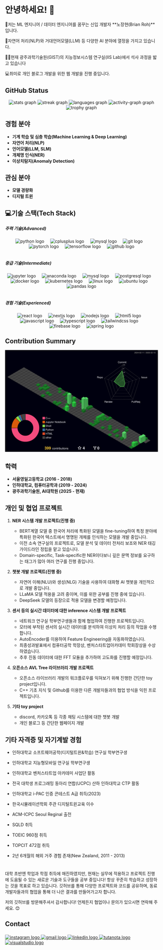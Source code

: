 <!--
**janghyunroh/janghyunroh** is a ✨ _special_ ✨ repository because its `README.md` (this file) appears on your GitHub profile.

Here are some ideas to get you started:

- 🔭 I’m currently working on ...
- 🌱 I’m currently learning ...
- 👯 I’m looking to collaborate on ...
- 🤔 I’m looking for help with ...
- 💬 Ask me about ...
- 📫 How to reach me: ...
- 😄 Pronouns: ...
- ⚡ Fun fact: ...
-->
<!--![poster]()-->

# 안녕하세요! 👋
🌱저는 ML 엔지니어 / 데이터 엔지니어를 꿈꾸는 신입 개발자 **노장현(Brian Roh)**입니다.  

🧠자연어 처리(NLP)와 거대언어모델(LLM) 등 다양한 AI 분야에 열정을 가지고 있습니다. 

👨‍🎓현재 광주과학기술원(GIST)의 지능정보시스템 연구실(IIS Lab)에서 석사 과정을 밟고 있습니다

💻취미로 개인 블로그 개발을 위한 웹 개발을 진행 중입니다.

## GitHub Status

<div align="center">
  <img src="https://github-readme-stats.vercel.app/api?username=janghyunroh&hide_title=false&hide_rank=true&show_icons=true&include_all_commits=true&count_private=true&disable_animations=false&theme=dracula&locale=en&hide_border=false" height="150" alt="stats graph"  />
  <img src="https://streak-stats.demolab.com?user=janghyunroh&locale=en&mode=daily&theme=dracula&hide_border=false&border_radius=5&date_format=%5BY.%5Dn.j" height="150" alt="streak graph"  />
  <img src="https://github-readme-stats.vercel.app/api/top-langs?username=janghyunroh&locale=en&hide_title=false&layout=compact&card_width=320&langs_count=5&theme=dracula&hide_border=false" height="150" alt="languages graph"  />
  <img src="https://github-readme-activity-graph.vercel.app/graph?username=janghyunroh&theme=dracula&area=true" height="150" alt="activity-graph graph"  />
  <img src="https://github-profile-trophy.vercel.app?username=janghyunroh&theme=dracula&column=7&row=2&margin-w=10&margin-h=10&no-bg=false" height="150" alt="trophy graph"  />
</div>

## 경험 분야
- **기계 학습 및 심층 학습(Machine Learning & Deep Learning)**
- **자연어 처리(NLP)**
- **언어모델(LLM, SLM)**
- **개체명 인식(NER)**
- **이상치탐지(Anomaly Detection)**

## 관심 분야
- **모델 경량화**
- **디지털 트윈**

<h2 align="left">💻기술 스택(Tech Stack)</h2>

##### 주력 기술(Advanced)
<div align="center">
  <img src="https://cdn.jsdelivr.net/gh/devicons/devicon/icons/python/python-original.svg" height="40" alt="python logo"  />
  <img width="12" />
  <img src="https://cdn.jsdelivr.net/gh/devicons/devicon/icons/cplusplus/cplusplus-original.svg" height="40" alt="cplusplus logo"  />
  <img width="12" />
  <img src="https://cdn.jsdelivr.net/gh/devicons/devicon/icons/mysql/mysql-original.svg" height="40" alt="mysql logo"  />
  <img width="12" />
  <img src="https://cdn.jsdelivr.net/gh/devicons/devicon/icons/git/git-original.svg" height="40" alt="git logo"  />
  <img width="12" />
  <img src="https://cdn.jsdelivr.net/gh/devicons/devicon/icons/pytorch/pytorch-original.svg" height="40" alt="pytorch logo"  />
  <img width="12" />
  <img src="https://cdn.jsdelivr.net/gh/devicons/devicon/icons/tensorflow/tensorflow-original.svg" height="40" alt="tensorflow logo"  />
  <img width="12" />
  <img src="https://cdn.jsdelivr.net/gh/devicons/devicon/icons/github/github-original.svg" height="40" alt="github logo"  />
</div>

<br clear="both">

##### 중급 기술(Intermediate)
<div align="center">
  <img src="https://img.shields.io/badge/Jupyter-F37626?logo=jupyter&logoColor=black&style=for-the-badge" height="30" alt="jupyter logo"  />
  <img width="12" />
  <img src="https://img.shields.io/badge/Anaconda-44A833?logo=anaconda&logoColor=white&style=for-the-badge" height="30" alt="anaconda logo"  />
  <img width="12" />
  <img src="https://img.shields.io/badge/MySQL-4479A1?logo=mysql&logoColor=white&style=for-the-badge" height="30" alt="mysql logo"  />
  <img width="12" />
  <img src="https://img.shields.io/badge/PostgreSQL-4169E1?logo=postgresql&logoColor=white&style=for-the-badge" height="30" alt="postgresql logo"  />
  <img width="12" />
  <img src="https://img.shields.io/badge/Docker-2496ED?logo=docker&logoColor=white&style=for-the-badge" height="30" alt="docker logo"  />
  <img width="12" />
  <img src="https://img.shields.io/badge/Kubernetes-326CE5?logo=kubernetes&logoColor=white&style=for-the-badge" height="30" alt="kubernetes logo"  />
  <img width="12" />
  <img src="https://img.shields.io/badge/Linux-FCC624?logo=linux&logoColor=black&style=for-the-badge" height="30" alt="linux logo"  />
  <img width="12" />
  <img src="https://img.shields.io/badge/Ubuntu-E95420?logo=ubuntu&logoColor=white&style=for-the-badge" height="30" alt="ubuntu logo"  />
  <img width="12" />
  <img src="https://img.shields.io/badge/pandas-150458?logo=pandas&logoColor=white&style=for-the-badge" height="30" alt="pandas logo"  />
</div>

<br clear="both">

##### 경험 기술(Experienced)
<div align="center">
  <img src="https://img.shields.io/badge/React-61DAFB?logo=react&logoColor=black&style=for-the-badge" height="30" alt="react logo"  />
  <img width="12" />
  <img src="https://img.shields.io/badge/Next.js-000000?logo=nextdotjs&logoColor=white&style=for-the-badge" height="30" alt="nextjs logo"  />
  <img width="12" />
  <img src="https://img.shields.io/badge/Node.js-339933?logo=nodedotjs&logoColor=white&style=for-the-badge" height="30" alt="nodejs logo"  />
  <img width="12" />
  <img src="https://img.shields.io/badge/HTML5-E34F26?logo=html5&logoColor=white&style=for-the-badge" height="30" alt="html5 logo"  />
  <img width="12" />
  <img src="https://img.shields.io/badge/JavaScript-F7DF1E?logo=javascript&logoColor=black&style=for-the-badge" height="30" alt="javascript logo"  />
  <img width="12" />
  <img src="https://img.shields.io/badge/TypeScript-3178C6?logo=typescript&logoColor=white&style=for-the-badge" height="30" alt="typescript logo"  />
  <img width="12" />
  <img src="https://img.shields.io/badge/Tailwind CSS-06B6D4?logo=tailwindcss&logoColor=black&style=for-the-badge" height="30" alt="tailwindcss logo"  />
  <img width="12" />
  <img src="https://img.shields.io/badge/Firebase-FFCA28?logo=firebase&logoColor=black&style=for-the-badge" height="30" alt="firebase logo"  />
  <img width="12" />
  <img src="https://img.shields.io/badge/Spring-6DB33F?logo=spring&logoColor=black&style=for-the-badge" height="30" alt="spring logo"  />
</div>



<h2 align="left"></h2>

## Contribution Summary

![](./profile-3d-contrib/profile-night-green.svg)
###

## 학력
- **서울영일고등학교 (2016 - 2018)**
- **인하대학교, 컴퓨터공학과 (2019 - 2024)**
- **광주과학기술원, AI대학원 (2025 - 현재)**


## 개인 및 협업 프로젝트
1. **NER 시스템 개발 프로젝트(진행 중)**
   - BERT계열 모델 중 한국어 처리에 특화된 모델을 fine-tuning하여 특정 분야에 특화된 한국어 텍스트에서 명명된 개체를 인식하는 모델을 개발 중입니다.
   - 이전 소속 연구실의 프로젝트로, 모델 분석 및 데이터 전처리 보조와 NER 태깅 가이드라인 정립을 맡고 있습니다. 
   - Domain-specific, Task-specific한 NER이다보니 깊은 문맥 정보를 요구하는 태그가 많아 여러 연구를 진행 중입니다. 

2. **챗봇 개발 프로젝트(진행 중)**
   - 자연어 이해(NLU)와 생성(NLG) 기술을 사용하여 대화형 AI 챗봇을 개인적으로 개발 중입니다.
   - LLaMA 모델 적용을 고려 중이며, 이를 위한 공부를 진행 중에 있습니다.
   - DeepSeek 모델의 등장으로 적용 모델을 변경할 예정입니다. 
  
3. **센서 등의 실시간 데이터에 대한 inference 시스템 개발 프로젝트** 
   - 네트워크 연구실 학부연구생들과 함께 협업하여 진행한 프로젝트입니다.
   - 모터에 부착된 센서의 실시간 데이터를 분석하여 이상치 처리 등의 작업을 수행합니다.
   - AutoEncoder를 이용하여 Feature Engineering을 자동화하였습니다. 
   - 최종성과발표에서 컴퓨터공학 학장상, 벤처스타트업아카데미 학회장상을 수상하였습니다.
   - 추후 진동 데이터에 대한 FFT 모듈을 추가하여 고도화를 진행할 예정입니다. 
  
4. **오픈소스 AVL Tree 라이브러리 개발 프로젝트**
   - 오픈소스 라이브러리 개발의 워크플로우를 익혀보기 위해 진행한 간단한 toy project입니다.
   - C++ 기초 지식 및 Github를 이용한 다른 개발자들과의 협업 방식을 익힌 프로젝트입니다.
  
5. **기타 toy project**
   - discord, 카카오톡 등 각종 채팅 시스템에 대한 챗봇 개발
   - 개인 블로그 등 간단한 웹페이지 개발

## 기타 자격증 및 자기계발 경험
 - 인하대학교 소프트웨어공학(디지털트윈&학습) 연구실 학부연구생
 - 인하대학교 지능형모바일 연구실 학부연구생
   
 - 인하대학교 벤처스타트업 아카데미 사업단 활동
 - 전국 대학생 프로그래밍 동아리 연합(UCPC) 산하 인하대학교 CTP 활동 
 - 인하대학교 i-PAC 인증 콘테스트 A급 취득(2023)
 - 한국시뮬레이션학회 주관 디지털트윈교육 이수
 - ACM-ICPC Seoul Reginal 출전
   
 - SQLD 취득
 - TOEIC 960점 취득
 - TOPCIT 472점 취득
 - 2년 6개월의 해외 거주 경험 존재(New Zealand, 2011 - 2013)

# 

대학 초반엔 학업과 학점 취득에 매진하였지만, 현재는 실무에 적용하고 프로젝트 진행에 도움될 수 있는 새로운 기술과 도구들을 공부 중입니다!
항상 꾸준히 학습하고 성장하는 것을 목표로 하고 있습니다. 깃허브를 통해 다양한 프로젝트와 코드를 공유하며, 동료 개발자들과의 협업을 통해 더 나은 결과를 만들어가고자 합니다.

저의 깃허브를 방문해주셔서 감사합니다! 언제든지 협업이나 문의가 있으시면 연락해 주세요. 😊



<h2 align="left">Contact</h2>

###

<div align="left">
  <a href="https://www.instagram.com/janghyunroh/" target="_blank">
    <img src="https://img.shields.io/static/v1?message=Instagram&logo=instagram&label=&color=E4405F&logoColor=white&labelColor=&style=for-the-badge" height="35" alt="instagram logo"  />
  </a>
  <a href="mailto:janghyun0609@gmail.com" target="_blank">
    <img src="https://img.shields.io/static/v1?message=Gmail&logo=gmail&label=&color=D14836&logoColor=white&labelColor=&style=for-the-badge" height="35" alt="gmail logo"  />
  </a>
  <a href="https://www.linkedin.com/in/%EC%9E%A5%ED%98%84-%EB%85%B8-98505029a/?trk=opento_sprofile_details" target="_blank">
    <img src="https://img.shields.io/static/v1?message=LinkedIn&logo=linkedin&label=&color=0077B5&logoColor=white&labelColor=&style=for-the-badge" height="35" alt="linkedin logo"  />
  </a>
  <a href="https://solved.ac/profile/janghyunroh" target="_blank">
    <img src="https://img.shields.io/static/v1?message=Baekjoon&logo=tutanota&label=&color=18428f&logoColor=white&labelColor=&style=for-the-badge" height="35" alt="tutanota logo"  />
  </a>
  <a href="https://janghyunroh.tistory.com/" target="_blank">
    <img src="https://img.shields.io/static/v1?message=My%20Blog&logo=visualstudio&label=&color=00d58b&logoColor=White&labelColor=&style=for-the-badge" height="35" alt="visualstudio logo"  />
  </a>
</div>
